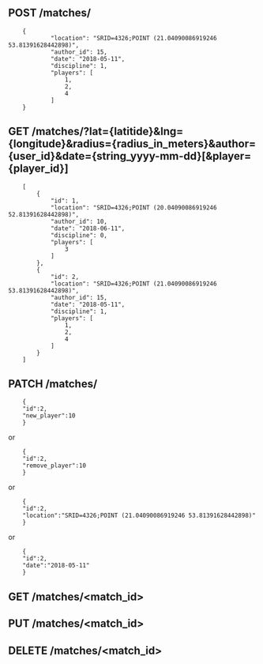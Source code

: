 ## POST /matches/
```
    {
            "location": "SRID=4326;POINT (21.04090086919246 53.81391628442898)",
            "author_id": 15,
            "date": "2018-05-11",
            "discipline": 1,
            "players": [
                1,
                2,
                4
            ]
    }
```
## GET /matches/?lat={latitide}&lng={longitude}&radius={radius_in_meters}&author={user_id}&date={string_yyyy-mm-dd}[&player={player_id}]
```
    [
        {
            "id": 1,
            "location": "SRID=4326;POINT (20.04090086919246 52.81391628442898)",
            "author_id": 10,
            "date": "2018-06-11",
            "discipline": 0,
            "players": [
                3
            ]
        },
        {
            "id": 2,
            "location": "SRID=4326;POINT (21.04090086919246 53.81391628442898)",
            "author_id": 15,
            "date": "2018-05-11",
            "discipline": 1,
            "players": [
                1,
                2,
                4
            ]
        }
    ]
```
## PATCH /matches/
```
    {
    "id":2,
    "new_player":10
    }
```
or
```
    {
    "id":2,
    "remove_player":10
    }
```
or
```
    {
    "id":2,
    "location":"SRID=4326;POINT (21.04090086919246 53.81391628442898)"
    }
```
or
```
    {
    "id":2,
    "date":"2018-05-11"
    }
```

## GET /matches/<match_id>

## PUT /matches/<match_id>

## DELETE /matches/<match_id>